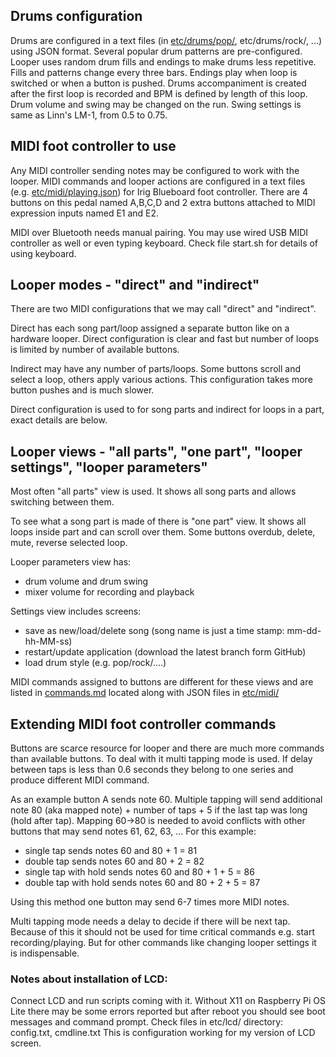 ## Drums configuration

Drums are configured in a text files (in [etc/drums/pop/](etc/drums/pop/drum_level2.json), etc/drums/rock/, ...) using
JSON format. Several popular drum patterns are pre-configured. Looper uses random drum fills and endings to make drums
less repetitive. Fills and patterns change every three bars. Endings play when loop is switched or when a button is
pushed. Drums accompaniment is created after the first loop is recorded and BPM is defined by length of this loop. Drum
volume and swing may be changed on the run. Swing settings is same as Linn's LM-1, from 0.5 to 0.75.

## MIDI foot controller to use

Any MIDI controller sending notes may be configured to work with the looper. MIDI commands and looper actions are
configured in a text files (e.g. [etc/midi/playing.json](etc/midi/playing.json)) for Irig Blueboard foot controller.
There are 4 buttons on this pedal named A,B,C,D and 2 extra buttons attached to MIDI expression inputs named E1 and E2.

MIDI over Bluetooth needs manual pairing. You may use wired USB MIDI controller as well or even typing keyboard. Check
file start.sh for details of using keyboard.

## Looper modes - "direct" and "indirect"

There are two MIDI configurations that we may call "direct" and "indirect".

Direct has each song part/loop assigned a separate button like on a hardware looper. Direct configuration is clear and
fast but number of loops is limited by number of available buttons.

Indirect may have any number of parts/loops. Some buttons scroll and select a loop, others apply various actions. This
configuration takes more button pushes and is much slower.

Direct configuration is used to for song parts and indirect for loops in a part, exact details are below.

## Looper views - "all parts", "one part", "looper settings", "looper parameters"

Most often "all parts" view is used. It shows all song parts and allows switching between them.

To see what a song part is made of there is "one part" view. It shows all loops inside part and can scroll over them.
Some buttons overdub, delete, mute, reverse selected loop.

Looper parameters view has:

- drum volume and drum swing
- mixer volume for recording and playback

Settings view includes screens:

- save as new/load/delete song (song name is just a time stamp: mm-dd-hh-MM-ss)
- restart/update application (download the latest branch form GitHub)
- load drum style (e.g. pop/rock/....)

MIDI commands assigned to buttons are different for these views and are listed in [commands.md](etc/midi/commands.md)
located along with JSON files in [etc/midi/](etc/midi)

## Extending MIDI foot controller commands

Buttons are scarce resource for looper and there are much more commands than available buttons. To deal with it multi
tapping mode is used. If delay between taps is less than 0.6 seconds they belong to one series and produce different
MIDI command.

As an example button A sends note 60. Multiple tapping will send additional note 80 (aka mapped note) + number of taps +
5 if the last tap was long (hold after tap). Mapping 60->80 is needed to avoid conflicts with other buttons that may
send notes 61, 62, 63, ... For this example:

- single tap sends notes 60 and 80 + 1 = 81
- double tap sends notes 60 and 80 + 2 = 82
- single tap with hold sends notes 60 and 80 + 1 + 5 = 86
- double tap with hold sends notes 60 and 80 + 2 + 5 = 87

Using this method one button may send 6-7 times more MIDI notes.

Multi tapping mode needs a delay to decide if there will be next tap. Because of this it should not be used for time
critical commands e.g. start recording/playing. But for other commands like changing looper settings it is
indispensable.

### Notes about installation of LCD:

Connect LCD and run scripts coming with it. Without X11 on Raspberry Pi OS Lite there may be some errors reported but
after reboot you should see boot messages and command prompt. Check files in etc/lcd/ directory: config.txt, cmdline.txt
This is configuration working for my version of LCD screen.


